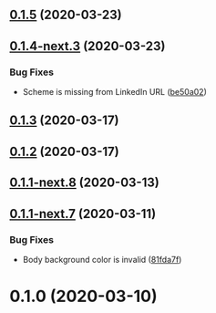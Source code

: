 ## [0.1.5](https://github.com/skypilotcc/skypilot-site/compare/v0.1.4-next.3...v0.1.5) (2020-03-23)



## [0.1.4-next.3](https://github.com/skypilotcc/skypilot-site/compare/v0.1.4-next.2...v0.1.4-next.3) (2020-03-23)


### Bug Fixes

* Scheme is missing from LinkedIn URL ([be50a02](https://github.com/skypilotcc/skypilot-site/commit/be50a023d58a638e36cc7f7eeffb9527994e3c14))



## [0.1.3](https://github.com/skypilotcc/skypilot-site/compare/v0.1.3-next.0...v0.1.3) (2020-03-17)



## [0.1.2](https://github.com/skypilotcc/skypilot-site/compare/v0.1.1-next.16...v0.1.2) (2020-03-17)



## [0.1.1-next.8](https://github.com/skypilotcc/skypilot-site/compare/v0.1.1-next.7...v0.1.1-next.8) (2020-03-13)



## [0.1.1-next.7](https://github.com/skypilotcc/skypilot-site/compare/v0.1.0...v0.1.1-next.7) (2020-03-11)


### Bug Fixes

* Body background color is invalid ([81fda7f](https://github.com/skypilotcc/skypilot-site/commit/81fda7f2bec7d5ee11ce183f3312919555703b72))



# 0.1.0 (2020-03-10)



